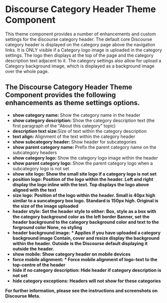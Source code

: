 # Discourse Category Header Theme Component
This theme component provides a number of enhancements and custom settings for the discourse category header.
The default core Discourse category header is displayed on the category page above the navigation links. It is ONLY visible if a Category logo image is uploaded in the category settings. The logo then displays at the top of the page and the category description text adjacent to it. The category settings also allow for upload a Category background image, which is displayed as a background image over the whole page.
## The Discourse Category Header Theme Component provides the following enhancements as theme settings options.
* <b>show category name: </b>Show the category name in the header
* <b>show category description: </b>Show the category description text (the first paragraph of the "About this category" topic)
* <b>description text size:</b>Size of text within the category description
* <b>text align: </b>Alignment of the text within the category header
* <b>show subcategory header: </b>Show header for subcategories
* <b>show parent category name: </b>Prefix the parent category name on the subcategory headers
* <b>show category logo: </b>Show the category logo image within the header
* <b>show parent category logo: </b>Show the parent category logo when a subcategory logo is not set
* <b>show site logo: <b>Show the small site logo if a category logo is not set
* <b>position logo: </b>Position of the logo within the header. Left and right display the logo inline with the text. Top displays the logo above aligned with the text
* <b>size logo: </b>Position of the logo within the header. Small is 40px high similar to a suncategory box logo. Standard is 150px high. Original is the size of the image uploaded
* <b>header style: </b>Set the header style to either: Box, style as a box with the category background color as the left border Banner, set the header background to the category background color and text to the forground color None, no styling
* <b>header background image: * <b>Applies if you have uploaded a category background image Contain, cover and resize display the background within the header. Outside is the Discourse default displaying it outside the header.
* <b>show mobile: </b>Show category header on mobile devices
* <b>force mobile alignment: * <b>Force mobile alignment of logo-text to the top-centre of the header
* <b>hide if no category description: </b>Hide header if category description is not set
* <b>hide category exceptions: </b>Headers will not show for these categories

For further information, please see the instructions and screenshots on Discourse Meta.
